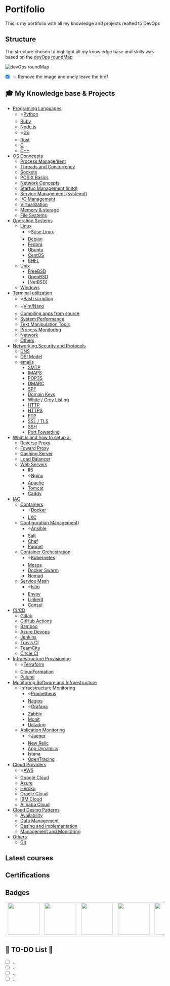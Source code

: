 # Portifolio
This is my portifolio with all my knowledge and projects realted to DevOps

## Structure ##
The structure chosen to highlight all my knowledge base and skills was based on the [devOps roundMap](https://roadmap.sh/devops)

![devOps roundMap](images/devops_roundMap.png)
* [x] 💥 Remove the image and onely leave the href

## 🎓 My Knowledge base & Projects ##

* [Programing Languages](Programing_Languages/summary.md)
  * ⭐[Python](Programing_Languages/Python/summary.md)
  * [Ruby](Programing_Languages/Ruby/summary.md)
  * [Node.js](Programing_Languages/NodeJs/summary.md)
  * ⭐[Go](Programing_Languages/Go/summary.md)
  * [Rust](Programing_Languages/Rust/summary.md)
  * [C](Programing_Languages/C/summary.md)
  * [C++](Programing_Languages/C++/summary.md)
* [OS Conncepts]()
  * [Process Management]()
  * [Threads and Concurrency]()
  * [Sockets]()
  * [POSIX Basics]()
  * [Network Concepts]()
  * [Startuo Management (initd)]()
  * [Service Management (systemd)]()
  * [I/O Management]()
  * [Virtualization]()
  * [Memory & storage]()
  * [File Systems]()
* [Operation Systems](Operational_Systems/summary.md)
  * [Linux](Operational_Systems/)
    * ⭐[Suse Linux]()
    * [Debian]()
    * [Fedora]()
    * [Ubuntu]()
    * [CentOS]()
    * [RHEL]()
  * [Unix](Operational_Systems/)
    * [FreeBSD]()
    * [OpenBSD]()
    * [NetBSD]
  * [Windows](Operational_Systems/)
* [Terminal utilization]()
  * ⭐[Bash scripting]()
  * ⭐[Vim/Nano]()
  * [Compiling apps from source]()
  * [System Performance]()
  * [Text Manipulation Tools]()
  * [Process Monitoring]()
  * [Network]()
  * [Others]()
* [Networking,Security and Protocols]()
  * [DNS]()
  * [OSI Model]()
  * [emails]()
    * [SMTP]()
    * [IMAPS]()
    * [POP3S]()
    * [DMARC]()
    * [SPF]()
    * [Domain Keys]()
    * [White / Grey Listing]()
    * [HTTP]()
    * [HTTPS]()
    * [FTP]()
    * [SSL / TLS]()
    * [SSH]()
    * [Port Fowarding]()
* [What is and how to setup a:]()
  * [Reverse Proxy]()
  * [Foward Proxy]()
  * [Caching Server]()
  * [Load Balancer]()
  * [Web Servers]()
    * [IIS]()
    * ⭐[Nginx]()
    * [Apache]()
    * [Tomcat]()
    * [Caddy]()
* [IAC](IAC/summary.md)
  * [Containers](IAC/Containers/summary.md)
    * ⭐[Docker](IAC/Containers/Docker/summary.md)
    * [LXC](IAC/Containers/LXC/summary.md)
  * [Configuration Management](IAC/Configuration_Management/summary.md))
    * ⭐[Ansible](IAC/Configuration_Management/Ansible/summary.md)
    * [Salt](IAC/Configuration_Management/Salt/summary.md)
    * [Chef](IAC/Configuration_Management/Chef/summary.md)
    * [Puppet](IAC/Configuration_Management/Puppet/summary.md)
  * [Container Orchestration](IAC/Container_Orchestration/summary.md)
    * ⭐[Kubernetes](IAC/Container_Orchestration/Kubernetes/summary.md)
    * [Mesos](IAC/Container_Orchestration/Mesos/summary.md)
    * [Docker Swarm](IAC/Container_Orchestration/Docker_Swarm/summary.md)
    * [Nomad](IAC/Container_Orchestration/Nomad/summary.md)
  * [Service Mash](IAC/Service_Mash/summary.md)
    * ⭐[Istio](IAC/Service_Mash/Istio/summary.md)
    * [Envoy](IAC/Service_Mash/Envoy/summary.md)
    * [Linkerd](IAC/Service_Mash/Linkerd/summary.md)
    * [Consul](IAC/Service_Mash/Consul/summary.md)
* [CI/CD]()
  * [Gitlab]()
  * [GitHub Actions]()
  * [Bamboo]()
  * [Azure Devops]()
  * [Jenkins]()
  * [Travis CI]()
  * [TeamCity]()
  * [Circle CI]()
* [Infraestructure Provisioning]()
  * ⭐[Terraform]()
  * [CloudFormation]()
  * [Pulumi]()
* [Monitoring Software and Infraestructure]()
  * [Infraestructure Monitoring]()
    * ⭐[Prometheus]()
    * [Nagios]()
    * ⭐[Grafana]()
    * [Zabbix]()
    * [Monit]()
    * [Datadog]()
  * [Aplication Monitoring]()
    * ⭐[Jaeger]()
    * [New Relic]()
    * [App Dynamics]()
    * [Istana]()
    * [OpenTracing]()
* [Cloud Providers]()
  * ⭐[AWS]()
  * [Google Cloud]()
  * [Azure]()
  * [Heroku]()
  * [Oracle Cloud]()
  * [IBM Cloud]()
  * [Alibaba Cloud]()
* [Cloud Desing Patterns]()
  * [Availability]()
  * [Data Management]()
  * [Desing and Implementation]()
  * [Management and Monitoring]()
* [Others](Others/summary.md)
  * [Git](Others/Git/summary.md)

## Latest courses ##

## Certifications ##

## Badges ##
<table width="100%" border="0">
  <tr>    
    <td><img src="IAC/Containers/Docker/images/container_expert_linux_tips_badge.png" height="100" /></td>
    <td><img src="IAC/Containers/Docker/images/uncomplicating_docker_linux_tips_badge.png" height="100" /></td>
    <td><img src="IAC/Container_Orchestration/Kubernetes/images/Uncomplicating_kubernetes_LinuxTIPS_Badge.png"  height="100" /></td>
    <td><img src="IAC/Service_Mash/Istio/images/Uncomplicating_istio_LinuxTIPS_Badge.png"  height="100"  /></td>
    <td><img src="IAC/Containers/Docker/images/Docker_Essentials_IBM_ISDN.png" height="100"  /></td>
    <td><img src="Cloud_Providers/Oracle_Cloud/images/102_Oracle_Cloud_Infrastructure_Foundations_Associate.png"  height="100" /></td>
  </tr>
</table>

## 🚧 TO-DO List 🚧 ##
<!-- TO-DO List -->
* [ ] ...
* [ ] ...
* [ ] ...
* [ ] ...
